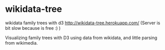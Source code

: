# wikidata-tree
wikidata family trees with d3
http://wikidata-tree.herokuapp.com/
(Server is bit slow because is free :) )

Visualizing family trees with D3 using data from wikidata, and little parsing from wikimedia.
